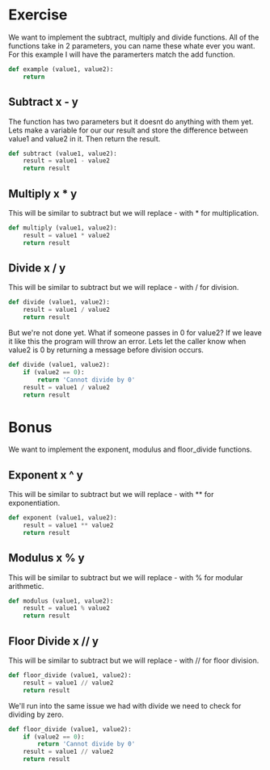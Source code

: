 # Exercise

We want to implement the subtract, multiply and divide functions. All of the functions take in 2 parameters, you can name these whate ever you want. For this example I will have the paramerters match the add function.
```python
def example (value1, value2):
    return
```

## Subtract x - y
The function has two parameters but it doesnt do anything with them yet. Lets make a variable for our our result and store the difference between value1 and value2 in it. Then return the result.
```python
def subtract (value1, value2):
    result = value1 - value2
    return result
```
## Multiply x * y

This will be similar to subtract but we will replace - with * for multiplication.
```python
def multiply (value1, value2):
    result = value1 * value2
    return result
```

## Divide x / y
This will be similar to subtract but we will replace - with / for division.
```python
def divide (value1, value2):
    result = value1 / value2
    return result
```
But we're not done yet. What if someone passes in 0 for value2? If we leave it like this the program will throw an error. Lets let the caller know when value2 is 0 by returning a message before division occurs.
```python
def divide (value1, value2):
    if (value2 == 0):
        return 'Cannot divide by 0'
    result = value1 / value2
    return result
```

# Bonus
We want to implement the exponent, modulus and floor_divide functions.
## Exponent x ^ y
This will be similar to subtract but we will replace - with ** for exponentiation.
```python
def exponent (value1, value2):
    result = value1 ** value2
    return result
```
## Modulus x % y
This will be similar to subtract but we will replace - with % for modular arithmetic.
```python
def modulus (value1, value2):
    result = value1 % value2
    return result
```
## Floor Divide x // y
This will be similar to subtract but we will replace - with // for floor division.
```python
def floor_divide (value1, value2):
    result = value1 // value2
    return result
```
We'll run into the same issue we had with divide we need to check for dividing by zero.
```python
def floor_divide (value1, value2):
    if (value2 == 0):
        return 'Cannot divide by 0'
    result = value1 // value2
    return result
```


